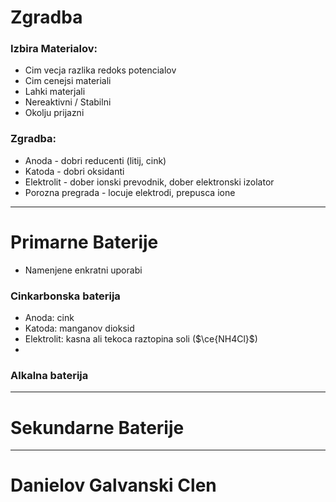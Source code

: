 # Zgradba
### Izbira Materialov:
- Cim vecja razlika redoks potencialov
- Cim cenejsi materiali
- Lahki materjali
- Nereaktivni / Stabilni
- Okolju prijazni

### Zgradba:
- Anoda - dobri reducenti (litij, cink)
- Katoda - dobri oksidanti
- Elektrolit - dober ionski prevodnik, dober elektronski izolator
- Porozna pregrada - locuje elektrodi, prepusca ione

---
# Primarne Baterije
- Namenjene enkratni uporabi

### Cinkarbonska baterija
- Anoda: cink
- Katoda: manganov dioksid
- Elektrolit: kasna ali tekoca raztopina soli ($\ce{NH4Cl}$)
- 
### Alkalna baterija

---
# Sekundarne Baterije

---
# Danielov Galvanski Clen

